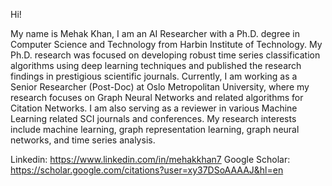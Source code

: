 Hi! 

My name is Mehak Khan, I am an AI Researcher with a Ph.D. degree in Computer Science and Technology from Harbin Institute of Technology. My Ph.D. research was focused on developing robust time series classification algorithms using deep learning techniques and published the research findings in prestigious scientific journals. Currently, I am working as a Senior Researcher (Post-Doc) at Oslo Metropolitan University, where my research focuses on Graph Neural Networks and related algorithms for Citation Networks. I am also serving as a reviewer in various Machine Learning related SCI journals and conferences. My research interests include machine learning, graph representation learning, graph neural networks, and time series analysis. 

Linkedin: https://www.linkedin.com/in/mehakkhan7
Google Scholar: https://scholar.google.com/citations?user=xy37DSoAAAAJ&hl=en
